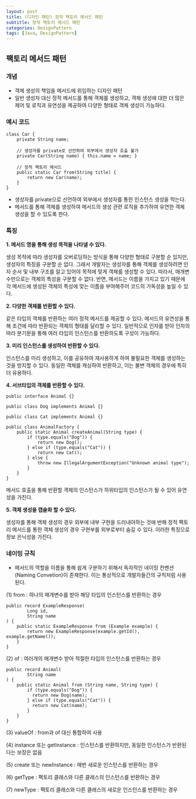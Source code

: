```yaml
---
layout: post
title: (디자인 패턴) 정적 팩토리 메서드 패턴
subtitle: 정적 팩토리 메서드 패턴
categories: DesignPattern
tags: [Java, DesignPattern]
---
```


## 팩토리 메서드 패턴

### 개념
- 객체 생성의 책임을 메서드에 위임하는 디자인 패턴
- 일반 생성자 대신 정적 메서드를 통해 객체를 생성하고, 객체 생성에 대한 더 많은 제어 및 로직과 유연성을 제공하여 다양한 형태로 객체 생성이 가능하다.

### 예시 코드
```
class Car {
    private String name;
    
    // 생성자를 private로 선언하여 외부에서 생성자 호출 불가
    private Car(String name) { this.name = name; }
    
    // 정적 팩토리 메서드
    public static Car from(String title) {
        return new Car(name);
    }
}
```
- 생성자를 private으로 선언하여 외부에서 생성자를 통한 인스턴스 생성을 막는다.
- 메서드를 통해 객체를 생성하여 메서드의 생성 관련 로직을 추가하여 유연한 객체 생성을 할 수 있도록 한다.

### 특징
**1. 메서드 명을 통해 생성 목적을 나타낼 수 있다.**

생성 목적에 따라 생성자를 오버로딩하는 방식을 통해 다양한 형태로 구분할 순 있지만, 생성자의 특징을 구분할 순 없다. 그래서 개발자는 생성자를 통해 객체를 생성하려면 인자 순서 및 내부 구조를 알고 있어야 목적에 맞게 객체를 생성할 수 있다. 따라서, 매개변수만으로는 객체의 특성을 구분할 수 없다.
반면, 메서드는 이름을 가지고 있기 때문에 각 메서드에 생성된 객체의 특성에 맞는 이름을 부여해주어 코드의 가독성을 높일 수 있다.
<br/>

**2. 다양한 객체를 반환할 수 있다.**

같은 타입의 객체를 반환하는 여러 정적 메서드를 제공할 수 있다. 메서드의 유연성을 통해 조건에 따라 반환되는 객체의 형태를 달리할 수 있다.
일반적으로 인자를 받아 인자의 따라 분기문을 통해 여러 타입의 인스턴스를 반환하도록 구성이 가능하다.
<br/>

**3. 미리 인스턴스를 생성하여 반환할 수 있다.**

인스턴스를 미리 생성하고, 이를 공유하여 재사용하게 하여 불필요한 객체를 생성하는 것을 방지할 수 있다.
동일한 객체를 캐싱하여 반환하고, 이는 불변 객체의 경우에 특히 더 유용하다.
<br/>

**4. 서브타입의 객체를 반환할 수 있다.**
```
public interface Animal {}

public class Dog implements Animal {}

public class Cat implements Animal {}

public class AnimalFactory {
    public static Animal createAnimal(String type) {
        if (type.equals("Dog")) {
            return new Dog();
        } else if (type.equals("Cat")) {
            return new Cat();
        } else {
            throw new IllegalArgumentException("Unknown animal type");
        }
    }
}
```
매서드 호출을 통해 반환할 객체의 인스턴스가 하위타입의 인스턴스가 될 수 있어 유연성을 가진다.

**5. 객체 생성을 캡슐화 할 수 있다.**

생성자를 통해 객체 생성의 경우 외부에 내부 구현을 드러내야하는 것에 반해 정적 팩토리 메서드를 통한 객체 생성의 경우 구현부를 외부로부터 숨길 수 있다. 이러한 특징으로 정보 은닉성을 가진다.


### 네이밍 규칙
- 메서드의 역할을 이름을 통해 쉽게 구분하기 위해서 독자적인 네이밍 컨벤션 (Naming Convetion)이 존재한다. 이는 통상적으로 개발자들간의 규칙처럼 사용된다.

(1) from : 하나의 매개변수를 받아 해당 타입의 인스턴스를 반환하는 경우
```
public record ExampleResponse(
        Long id,
        String name
) {
    public static ExampleResponse from (Example example) {
        return new ExampleResponse(example.getId(), example.getName());
    }
}
```

(2) of : 여러개의 매개변수 받아 적절한 타입의 인스턴스를 반환하는 경우
```
public record Animal(
        String name
) {
    public static Animal from (String name, String type) {
        if (type.equals("Dog")) {
          return new Dog(name);
        } else if (type.equals("Cat")) {
          return new Cat(name);
        }
    }
}
```

(3) valueOf : from과 of 대신 통합하여 사용

(4) instance 또는 getInstance : 인스턴스를 반환하지만, 동일한 인스턴스가 반환된다는 보장은 없음

(5) create 또는 newInstance : 매번 새로운 인스턴스를 반환하는 경우

(6) getType : 팩토리 클래스와 다른 클래스의 인스턴스를 반환하는 경우

(7) newType : 팩토리 클래스와 다른 클래스의 새로운 인스턴스를 반환하는 경우

